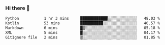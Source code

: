 ### Hi there 👋

<!--START_SECTION:waka-->

```txt
Python           1 hr 3 mins     ████████████░░░░░░░░░░░░░   48.03 %
Kotlin           53 mins         ██████████░░░░░░░░░░░░░░░   40.57 %
Markdown         6 mins          █▒░░░░░░░░░░░░░░░░░░░░░░░   05.18 %
XML              5 mins          █░░░░░░░░░░░░░░░░░░░░░░░░   04.17 %
GitIgnore file   2 mins          ▒░░░░░░░░░░░░░░░░░░░░░░░░   01.85 %
```

<!--END_SECTION:waka-->


<!--
**AnkelMauCastillo/AnkelMauCastillo** is a ✨ _special_ ✨ repository because its `README.md` (this file) appears on your GitHub profile.

Here are some ideas to get you started:

- 🔭 I’m currently working on ...
- 🌱 I’m currently learning ...
- 👯 I’m looking to collaborate on ...
- 🤔 I’m looking for help with ...
- 💬 Ask me about ...
- 📫 How to reach me: ...
- 😄 Pronouns: ...
- ⚡ Fun fact: ...
-->
